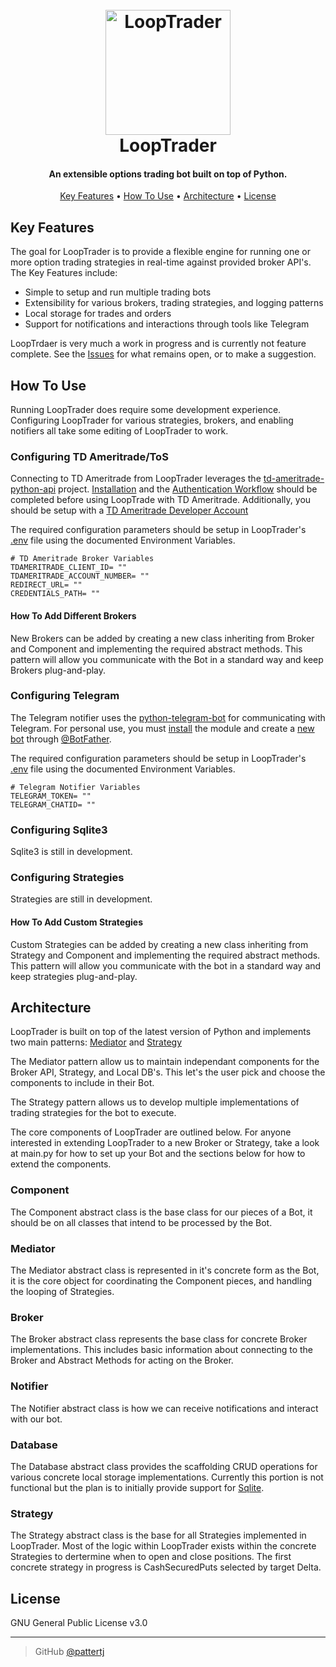 
<h1 align="center">
  <br>
  <a href="https://github.com/pattertj/LoopTrader/"><img src="https://i.ibb.co/KqRpvVN/stock-exchange-app-2.png" alt="LoopTrader" width="200"></a><br>
  LoopTrader
  <br>
</h1>

<h4 align="center">An extensible options trading bot built on top of Python.</h4>

<p align="center">
  <a href="#key-features">Key Features</a> •
  <a href="#how-to-use">How To Use</a> •
  <a href="#architecture">Architecture</a> •
  <a href="#license">License</a>
</p>

## Key Features

The goal for LoopTrader is to provide a flexible engine for running one or more option trading strategies in real-time against provided broker API's. The Key Features include:

* Simple to setup and run multiple trading bots
* Extensibility for various brokers, trading strategies, and logging patterns
* Local storage for trades and orders
* Support for notifications and interactions through tools like Telegram  

LoopTrdaer is very much a work in progress and is currently not feature complete. See the [Issues](https://github.com/pattertj/LoopTrader/issues) for what remains open, or to make a suggestion.

## How To Use

Running LoopTrader does require some development experience. Configuring LoopTrader for various strategies, brokers, and enabling notifiers all take some editing of LoopTrader to work.

### Configuring TD Ameritrade/ToS

Connecting to TD Ameritrade from LoopTrader leverages the [td-ameritrade-python-api](https://github.com/areed1192/td-ameritrade-python-api) project. [Installation](https://github.com/areed1192/td-ameritrade-python-api#installation) and the [Authentication Workflow](https://github.com/areed1192/td-ameritrade-python-api#authentication-workflow) should be completed before using LoopTrade with TD Ameritrade. Additionally, you should be setup with a [TD Ameritrade Developer Account](https://developer.tdameritrade.com/apis)

The required configuration parameters should be setup in LoopTrader's [.env](https://github.com/pattertj/LoopTrader/blob/main/.env) file using the documented Environment Variables.

    # TD Ameritrade Broker Variables
    TDAMERITRADE_CLIENT_ID= ""
    TDAMERITRADE_ACCOUNT_NUMBER= ""
    REDIRECT_URL= ""
    CREDENTIALS_PATH= ""

#### How To Add Different Brokers

New Brokers can be added by creating a new class inheriting from Broker and Component and implementing the required abstract methods. This pattern will allow you communicate with the Bot in a standard way and keep Brokers plug-and-play.

### Configuring Telegram

The Telegram notifier uses the [python-telegram-bot](https://github.com/python-telegram-bot/python-telegram-bot) for communicating with Telegram. For personal use, you must [install](https://github.com/python-telegram-bot/python-telegram-bot#installing) the module and create a [new bot](https://core.telegram.org/bots#6-botfather) through [@BotFather](https://t.me/botfather).

The required configuration parameters should be setup in LoopTrader's [.env](https://github.com/pattertj/LoopTrader/blob/main/.env) file using the documented Environment Variables.

    # Telegram Notifier Variables
    TELEGRAM_TOKEN= ""
    TELEGRAM_CHATID= ""

### Configuring Sqlite3

Sqlite3 is still in development.

### Configuring Strategies

Strategies are still in development.

#### How To Add Custom Strategies

Custom Strategies can be added by creating a new class inheriting from Strategy and Component and implementing the required abstract methods. This pattern will allow you communicate with the bot in a standard way and keep strategies plug-and-play.

## Architecture

LoopTrader is built on top of the latest version of Python and implements two main patterns: [Mediator](https://sourcemaking.com/design_patterns/mediator) and [Strategy](https://sourcemaking.com/design_patterns/strategy)

The Mediator pattern allow us to maintain independant components for the Broker API, Strategy, and Local DB's. This let's the user pick and choose the components to include in their Bot.

The Strategy pattern allows us to develop multiple implementations of trading strategies for the bot to execute.

The core components of LoopTrader are outlined below. For anyone interested in extending LoopTrader to a new Broker or Strategy, take a look at main.py for how to set up your Bot and the sections below for how to extend the components.

### Component

The Component abstract class is the base class for our pieces of a Bot, it should be on all classes that intend to be processed by the Bot.

### Mediator

The Mediator abstract class is represented in it's concrete form as the Bot, it is the core object for coordinating the Component pieces, and handling the looping of Strategies.

### Broker

The Broker abstract class represents the base class for concrete Broker implementations. This includes basic information about connecting to the Broker and Abstract Methods for acting on the Broker.

### Notifier

The Notifier abstract class is how we can receive notifications and interact with our bot.

### Database

The Database abstract class provides the scaffolding CRUD operations for various concrete local storage implementations. Currently this portion is not functional but the plan is to initially provide support for [Sqlite](https://sqlite.org/index.html).

### Strategy

The Strategy abstract class is the base for all Strategies implemented in LoopTrader. Most of the logic within LoopTrader exists within the concrete Strategies to dertermine when to open and close positions. The first concrete strategy in progress is CashSecuredPuts selected by target Delta.

## License

GNU General Public License v3.0

---

> GitHub [@pattertj](https://github.com/pattertj)

